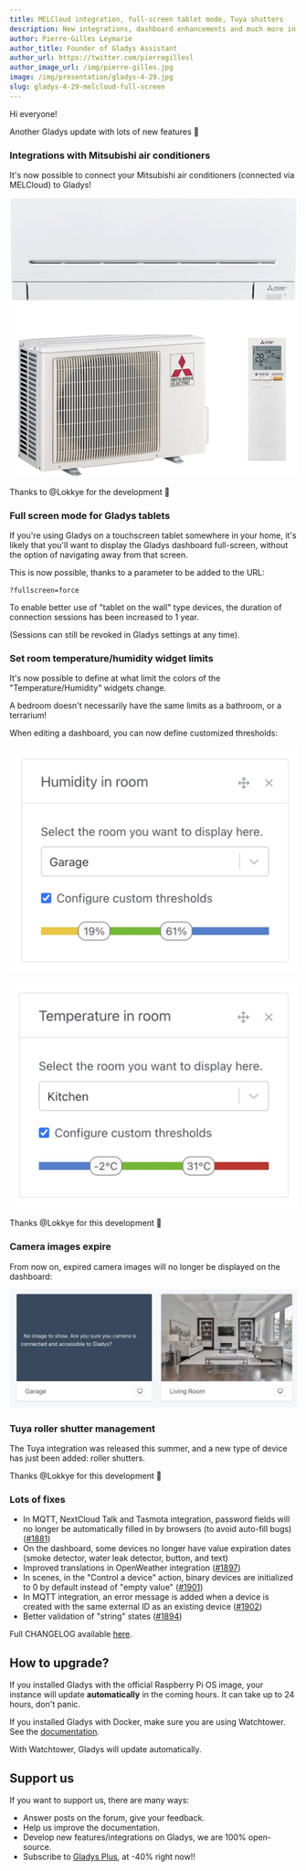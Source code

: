 ```yaml
---
title: MELCloud integration, full-screen tablet mode, Tuya shutters
description: New integrations, dashboard enhancements and much more in Gladys Assistant 4.29
author: Pierre-Gilles Leymarie
author_title: Founder of Gladys Assistant
author_url: https://twitter.com/pierregillesl
author_image_url: /img/pierre-gilles.jpg
image: /img/presentation/gladys-4-29.jpg
slug: gladys-4-29-melcloud-full-screen
---
```


Hi everyone!

Another Gladys update with lots of new features 🥳

### Integrations with Mitsubishi air conditioners

It's now possible to connect your Mitsubishi air conditioners (connected via MELCloud) to Gladys!

![Mitsubishi air conditioner](../static/img/articles/en/gladys-4-29/mitsubishi-ac.jpg)

Thanks to @Lokkye for the development 🙌

### Full screen mode for Gladys tablets

If you're using Gladys on a touchscreen tablet somewhere in your home, it's likely that you'll want to display the Gladys dashboard full-screen, without the option of navigating away from that screen.

This is now possible, thanks to a parameter to be added to the URL:

```
?fullscreen=force
```

To enable better use of "tablet on the wall" type devices, the duration of connection sessions has been increased to 1 year.

(Sessions can still be revoked in Gladys settings at any time).

### Set room temperature/humidity widget limits

It's now possible to define at what limit the colors of the "Temperature/Humidity" widgets change.

A bedroom doesn't necessarily have the same limits as a bathroom, or a terrarium!

When editing a dashboard, you can now define customized thresholds:

![Humidity widget limits](../static/img/articles/en/gladys-4-29/humidity-thresholds.jpg)

![Temperature widget limits](../static/img/articles/en/gladys-4-29/temperature-thresholds.jpg)

Thanks @Lokkye for this development 🙌

### Camera images expire

From now on, expired camera images will no longer be displayed on the dashboard:

![Camera image expiration](../static/img/articles/en/gladys-4-29/camera-expiration.jpg)

### Tuya roller shutter management

The Tuya integration was released this summer, and a new type of device has just been added: roller shutters.

Thanks @Lokkye for this development 🙌

### Lots of fixes

- In MQTT, NextCloud Talk and Tasmota integration, password fields will no longer be automatically filled in by browsers (to avoid auto-fill bugs) ([#1881](https://github.com/GladysAssistant/Gladys/pull/1881))
- On the dashboard, some devices no longer have value expiration dates (smoke detector, water leak detector, button, and text)
- Improved translations in OpenWeather integration ([#1897](https://github.com/GladysAssistant/Gladys/pull/1897))
- In scenes, in the "Control a device" action, binary devices are initialized to 0 by default instead of "empty value" ([#1901](https://github.com/GladysAssistant/Gladys/pull/1901))
- In MQTT integration, an error message is added when a device is created with the same external ID as an existing device ([#1902](https://github.com/GladysAssistant/Gladys/pull/1902))
- Better validation of "string" states ([#1894](https://github.com/GladysAssistant/Gladys/pull/1894))

Full CHANGELOG available [here](https://github.com/GladysAssistant/Gladys/releases/tag/v4.29.0).

## How to upgrade?

If you installed Gladys with the official Raspberry Pi OS image, your instance will update **automatically** in the coming hours. It can take up to 24 hours, don't panic.

If you installed Gladys with Docker, make sure you are using Watchtower. See the [documentation](/docs/installation/docker#auto-upgrade-gladys-with-watchtower).

With Watchtower, Gladys will update automatically.

## Support us

If you want to support us, there are many ways:

- Answer posts on the forum, give your feedback.
- Help us improve the documentation.
- Develop new features/integrations on Gladys, we are 100% open-source.
- Subscribe to [Gladys Plus](/plus), at -40% right now!!
